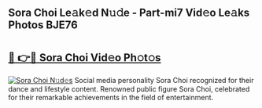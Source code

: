## Sora Choi Le𝚊k𝚎d N𝚞𝚍e - Part-mi7 Vid𝚎o Le𝚊ks Photos BJE76

# <h2><a href="http://fbc25y.evod.top/?m=Sora+Choi">🔗 👉🔴 Sora Choi Vid𝚎o Ph𝚘t𝚘s</a></h2>

[![Sora Choi N𝚞d𝚎s](https://i.imgur.com/8V9OHl7.gif)](http://fbc25y.evod.top/?m=Sora+Choi)
Social media personality Sora Choi recognized for their dance and lifestyle content. Renowned public figure Sora Choi, celebrated for their remarkable achievements in the field of entertainment. 
